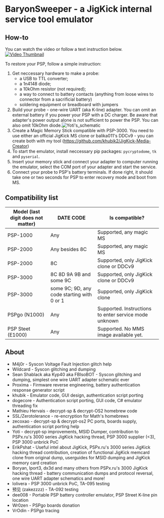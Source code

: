 # BaryonSweeper - a JigKick internal service tool emulator

## How-to
You can watch the video or follow a text instruction below.
[![Video Thumbnail](http://img.youtube.com/vi/ZiyRU0H7CU8/0.jpg)](http://www.youtube.com/watch?v=ZiyRU0H7CU8 "PSP-3000 Unbrick Guide")

To restore your PSP, follow a simple instruction: 
1. Get neccessary hardware to make a probe: 
    - a USB to TTL converter;
    - a 1n4148 diode; 
    - a 10kOhm resistor (not required); 
    - a way to connect to battery contacts (anything from loose wires to connector from a sacrificial battery)
    - soldering equipment or breadboard with jumpers
2. Build your probe - one-wire UART (aka K-line) adapter. You can omit an external battery if you power your PSP with a DC charger. Be aware that adapter's power output alone is not sufficient to power the PSP. You can also omit 10kOhm diode.![Yoti's_schematic](https://user-images.githubusercontent.com/82090925/129186282-6d036e88-fab3-4fac-9b2a-7ac2bf7f9628.png) 
3. Create a Magic Memory Stick compatible with PSP-3000. You need to use either an official JigKick MS clone or balika011's DDCv9 - you can create both with my tool (https://github.com/khubik2/JigKick-Media-Creator)
4. To start the emulator, install neccessary pip packages: `pycryptodome`, `tk` and `pyserial`.
5. Insert your memory stick and connect your adapter to computer running the emulator, select the COM port of your adapter and start the service.
6. Connect your probe to PSP's battery terminals. If done right, it should take one or two seconds for PSP to enter recovery mode and boot from MS. 

## Compatibility list
| Model (last digit does not matter) | DATE CODE                                  | Is compatible?                                        |
|------------------------------------|--------------------------------------------|-------------------------------------------------------|
| PSP-1000                           | Any                                        | Supported, any magic MS                               |
| PSP-2000                           | Any besides 8C                             | Supported, any magic MS                               |
| PSP-2000                           | 8C                                         | Supported, only JigKick clone or DDCv9                |
| PSP-3000                           | 8C 8D 9A 9B and some 9C                    | Supported, only JigKick clone or DDCv9                |
| PSP-3000                           | some 9C; 9D, any code starting with 0 or 1 | Supported, only JigKick clone                         |
| PSPgo  (N1000)                     | Any                                        | Supported. Instructions to enter service mode unknown |
| PSP Steet (E1000)                  | Any                                        | Supported. No MMS image available yet.                |

## About
- M4j0r - Syscon Voltage Fault Injection glitch help
- Wildcard - Syscon glitching and dumping
- Sean Shablack aka Kyp40 aka FBIsoBOT - Syscon glitching and dumping, simplest one wire UART adapter schematic ever
- Proxima - Firmware reverse engineering, battery authentication response generator script
- khubik - Emulator code, GUI design, authentication script porting
- dogecore - Authentication script porting, GUI code, C# emulator threading fix
- Mathieu Hervais - decrypt-sp & decrypt-OS2 homebrew code
- SSL/Zerotolerance - re-encryption for Math's homebrews
- zecoxao - decrypt-sp & decrypt-os2 PC ports, boards supply, authentication script porting help
- Yoti - decrypt-sp improvements, MSID Dumper, contribution to PSPx.ru's 3000 series JigKick hacking thread, PSP 3000 supplier (<3), PSP 3000 unbrick PoC
- ErikPshat - Useful intel about JigKick, PSPx.ru's 3000 series JigKick hacking thread contribution, creation of functional JigKick memcard clone from original dump, userguides for MSID dumping and JigKick memory card creation
- Boryan, lport3, dx3d and many others from PSPx.ru's 3000 JigKick hacking thread - battery communication dumps and protocol reversal, one wire UART adapter schematics and more!
- lolivera - PSP 3000 unbrick PoC, TA-095 testing
- 预见 (zakezzzz) - TA-092 testing
- dee008 - Portable PSP battery controller emulator, PSP Street K-line pin location
- Wr0zen - PSPgo boards donation
- VrOdin - PSPgo tracing
